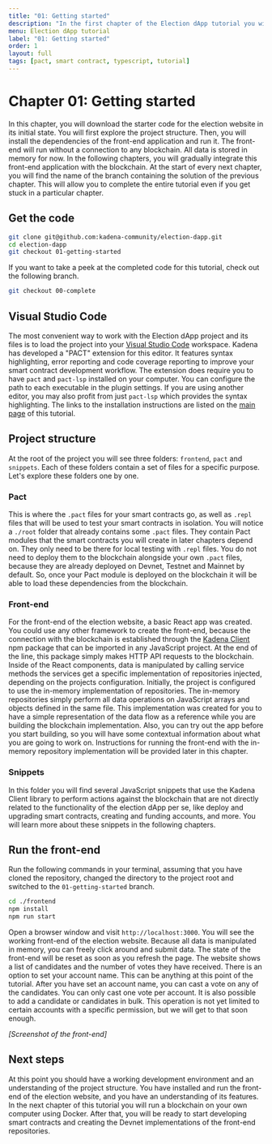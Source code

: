 ```yaml
---
title: "01: Getting started"
description: "In the first chapter of the Election dApp tutorial you will download the code of the project, explore the project structure and run the frontend."
menu: Election dApp tutorial
label: "01: Getting started"
order: 1
layout: full
tags: [pact, smart contract, typescript, tutorial]
---
```


# Chapter 01: Getting started

In this chapter, you will download the starter code for the election website
in its initial state. You will first explore the project structure. Then, you
will install the dependencies of the front-end application and run it. The
front-end will run without a connection to any blockchain. All data is stored
in memory for now. In the following chapters, you will gradually integrate
this front-end application with the blockchain. At the start of every next
chapter, you will find the name of the branch containing the solution of the
previous chapter. This will allow you to complete the entire tutorial even if
you get stuck in a particular chapter.

## Get the code

```bash
git clone git@github.com:kadena-community/election-dapp.git
cd election-dapp
git checkout 01-getting-started
```

If you want to take a peek at the completed code for this tutorial, check out
the following branch.

```bash
git checkout 00-complete
```

## Visual Studio Code

The most convenient way to work with the Election dApp project and its files is
to load the project into your [Visual Studio Code](https://code.visualstudio.com/)
workspace. Kadena has developed a "PACT" extension for this editor. It features
syntax highlighting, error reporting and code coverage reporting to improve your
smart contract development workflow. The extension does require you to have `pact`
and `pact-lsp` installed on your computer. You can configure the path to each
executable in the plugin settings. If you are using another editor, you may also
profit from just `pact-lsp` which provides the syntax highlighting. The links
to the installation instructions are listed on the
[main page](/build/guides/election-dapp-tutorial) of this tutorial.

## Project structure

At the root of the project you will see three folders: `frontend`, `pact` and
`snippets`. Each of these folders contain a set of files for a specific purpose.
Let's explore these folders one by one.

### Pact

This is where the `.pact` files for your smart contracts go, as well as `.repl`
files that will be used to test your smart contracts in isolation. You will
notice a `./root` folder that already contains some `.pact` files. They contain
Pact modules that the smart contracts you will create in later chapters depend
on. They only need to be there for local testing with `.repl` files. You do not
need to deploy them to the blockchain alongside your own `.pact` files, because
they are already deployed on Devnet, Testnet and Mainnet by default. So, once
your Pact module is deployed on the blockchain it will be able to load these
dependencies from the blockchain.

### Front-end

For the front-end of the election website, a basic React app was created. You
could use any other framework to create the front-end, because the connection
with the blockchain is established through the
[Kadena Client](https://www.npmjs.com/package/@kadena/client) npm package
that can be imported in any JavaScript project. At the end of the line, this
package simply makes HTTP API requests to the blockchain.
Inside of the React components, data is manipulated by calling service methods
the services get a specific implementation of repositories injected, depending
on the projects configuration. Initially, the project is configured to use
the in-memory implementation of repositories. The in-memory repositories
simply perform all data operations on JavaScript arrays and objects defined
in the same file. This implementation was created for you to have a simple
representation of the data flow as a reference while you are building the
blockchain implementation. Also, you can try out the app before you start
building, so you will have some contextual information about what you are
going to work on. Instructions for running the front-end with the in-memory
repository implementation will be provided later in this chapter.

### Snippets

In this folder you will find several JavaScript snippets that use the Kadena
Client library to perform actions against the blockchain that are not directly
related to the functionality of the election dApp per se, like deploy and
upgrading smart contracts, creating and funding accounts, and more. You will
learn more about these snippets in the following chapters.

## Run the front-end

Run the following commands in your terminal, assuming that you have cloned
the repository, changed the directory to the project root and switched
to the `01-getting-started` branch.

```bash
cd ./frontend
npm install
npm run start
```

Open a browser window and visit `http://localhost:3000`. You will see the working
front-end of the election website. Because all data is manipulated in memory,
you can freely click around and submit data. The state of the front-end will be
reset as soon as you refresh the page. The website shows a list of candidates
and the number of votes they have received. There is an option to set your
account name. This can be anything at this point of the tutorial. After you have
set an account name, you can cast a vote on any of the candidates. You can only
cast one vote per account. It is also possible to add a candidate or candidates
in bulk. This operation is not yet limited to certain accounts with a specific
permission, but we will get to that soon enough.

*[Screenshot of the front-end]*

## Next steps

At this point you should have a working development environment and an understanding
of the project structure. You have installed and run the front-end of the election
website, and you have an understanding of its features. In the next chapter of this
tutorial you will run a blockchain on your own computer using Docker. After that,
you will be ready to start developing smart contracts and creating the Devnet
implementations of the front-end repositories.
